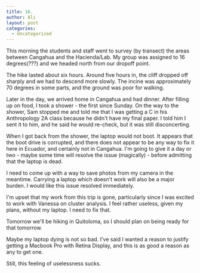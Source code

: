 ```yaml
---
title: 16.
author: Ali
layout: post
categories:
  - Uncategorized
---
```

This morning the students and staff went to survey (by transect) the areas between Cangahua and the Hacienda/Lab. My group was assigned to 16 degrees(???) and we headed north from our dropoff point.

The hike lasted about six hours. Around five hours in, the cliff dropped off sharply and we had to descend more slowly. The incine was approximately 70 degrees in some parts, and the ground was poor for walking.

Later in the day, we arrived home in Cangahua and had dinner. After filling up on food, I took a shower - the first since Sunday. On the way to the shower, Sam stopped me and told me that I was getting a C in his Anthropology 2A class because he didn't have my final paper. I told him I sent it to him, and he said he would re-check, but it was still disconcerting.

When I got back from the shower, the laptop would not boot. It appears that the boot drive is corrupted, and there does not appear to be any way to fix it here in Ecuador, and certainly not in Cangahua. I'm going to give it a day or two - maybe some time will resolve the issue (magically) - before admitting that the laptop is dead.

I need to come up with a way to save photos from my camera in the meantime. Carrying a laptop which doesn't work will also be a major burden. I would like this issue resolved immediately.

I'm upset that my work from this trip is gone, particularly since I was excited to work with Vanessa on cluster analysis. I feel rather useless, given my plans, without my laptop. I need to fix that.

Tomorrow we'll be hiking in Quitoloma, so I should plan on being ready for that tomorrow.

Maybe my laptop dying is not so bad. I've said I wanted a reason to justify getting a Macbook Pro with Retina Display, and this is as good a reason as any to get one.

Still, this feeling of uselessness sucks.